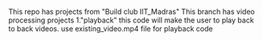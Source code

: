 This repo has projects from "Build club IIT_Madras" 
This branch has video processing projects
  1."playback" this code will make the user to play back to back videos.
  use existing_video.mp4 file for playback code

